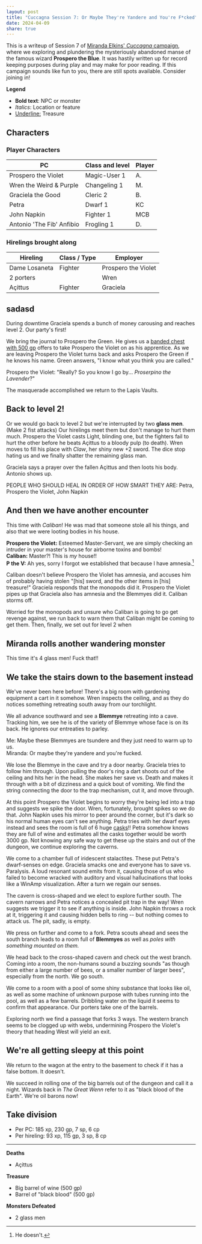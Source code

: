 ```yaml
---
layout: post
title: "Cuccagna Session 7: Or Maybe They're Yandere and You're F*cked"
date: 2024-04-09
share: true
---
```

This is a writeup of Session 7 of [Miranda Elkins' *Cuccagna* campaign](https://startplaying.games/adventure/clsl2qs3l00hj0bkzhmaha98u), where we exploring and plundering the mysteriously abandoned manse of the famous wizard **Prospero the Blue**. It was hastily written up for record keeping purposes during play and may make for poor reading. If this campaign sounds like fun to you, there are still spots available. Consider joining in!

**Legend**
- **Bold text**: NPC or monster
- *Italics*: Location or feature
- <u>Underline:</u> Treasure

## Characters
### Player Characters 

| PC                        | Class and level | Player |
| ------------------------- | --------------- | ------ |
| Prospero the Violet       | Magic-User 1    | A.     |
| Wren the Weird & Purple   | Changeling 1    | M.     |
| Graciela the Good         | Cleric 2        | B.     |
| Petra                     | Dwarf 1         | KC     |
| John Napkin               | Fighter 1       | MCB    |
| Antonio 'The Fib' Anfibio | Frogling 1      | D.     |

### Hirelings brought along

| Hireling      | Class / Type | Employer            |
| ------------- | ------------ | ------------------- |
| Dame Losaneta | Fighter      | Prospero the Violet |
| 2 porters     |              | Wren                |
| Açittus       | Fighter      | Graciela            |

## sadasd
During downtime Graciela spends a bunch of money carousing and reaches level 2. Our party's first!

We bring the journal to Prospero the Green. He gives us a <u>banded chest with 500 gp</u> offers to take Prospero the Violet on as his apprentice. As we are leaving Prospero the Violet turns back and asks Prospero the Green if he knows his name. Green answers, "I know what you think you are called."

Prospero the Violet: "Really? So you know I go by... *Proserpino the Lavender*?"

The masquerade accomplished we return to the Lapis Vaults.

## Back to level 2!
Or we would go back to level 2 but we're interrupted by two **glass men**. (Make 2 fist attacks) Our hirelings meet them but don't manage to hurt them much. Prospero the Violet casts Light, blinding one, but the fighters fail to hurt the other before he beats Açittus to a bloody pulp (to death). Wren moves to fill his place with *Claw*, her shiny new +2 sword. The dice stop hating us and we finally shatter the remaining glass man.

Graciela says a prayer over the fallen Açittus and then loots his body. Antonio shows up.

PEOPLE WHO SHOULD HEAL IN ORDER OF HOW SMART THEY ARE: Petra, Prospero the Violet, John Napkin

## And then we have another encounter
This time with *Caliban*! He was mad that someone stole all his things, and also that we were looting bodies in his house. 

**Prospero the Violet:** Esteemed Master-Servant, we are simply checking an intruder in your master's house for airborne toxins and bombs! </br>
**Caliban:** Master?! This is *my* house!! </br>
**P the V:** Ah yes, sorry I forgot we established that because I have amnesia.[^1]

Caliban doesn't believe Prospero the Violet has amnesia, and accuses him of probably having stolen "\[his\] sword, and the other items in \[his\] treasure!" Graciela responds that the monopods did it. Prospero the Violet pipes up that Graciela also has amnesia and the Blemmyes did it. Caliban storms off. 

Worried for the monopods and unsure who Caliban is going to go get revenge against, we run back to warn them that Caliban might be coming to get them. Then, finally, we set out for level 2 when
## Miranda rolls another wandering monster
This time it's 4 glass men! Fuck that!!
## We take the stairs down to the basement instead
We've never been here before! There's a big room with gardening equipment a cart in it somehow. Wren inspects the ceiling, and as they do notices something retreating south away from our torchlight.

We all advance southward and see a **Blemmye** retreating into a cave. Tracking him, we see he is of the variety of Blemmye whose face is on its back. He ignores our entreaties to parley.

Me: Maybe these Blemmyes are tsundere and they just need to warm up to us.</br>
Miranda: Or maybe they're yandere and you're fucked.

We lose the Blemmye in the cave and try a door nearby. Graciela tries to follow him through. Upon pulling the door's ring a dart shoots out of the ceiling and hits her in the head. She makes her save vs. Death and makes it through with a bit of dizziness and a quick bout of vomiting. We find the string connecting the door to the trap mechanism, cut it, and move through. 

At this point Prospero the Violet begins to worry they're being led into a trap and suggests we spike the door. Wren, fortunately, brought spikes so we do that. John Napkin uses his mirror to peer around the corner, but it's dark so his normal human eyes can't see anything. Petra tries with her dwarf eyes instead and sees the room is full of 6 huge <u>casks</u>!! Petra somehow knows they are full of wine and estimates all the casks together would be worth 3000 gp. Not knowing any safe way to get these up the stairs and out of the dungeon, we continue exploring the caverns.

We come to a chamber full of iridescent stalactites. These put Petra's dwarf-senses on edge. Graciela smacks one and everyone has to save vs. Paralysis. A loud resonant sound emits from it, causing those of us who failed to become wracked with auditory and visual hallucinations that looks like a WinAmp visualization. After a turn we regain our senses.

The cavern is cross-shaped and we elect to explore further south. The cavern narrows and Petra notices a concealed pit trap in the way! Wren suggests we trigger it to see if anything is inside. John Napkin throws a rock at it, triggering it and causing hidden bells to ring -- but nothing comes to attack us. The pit, sadly, is empty.

We press on further and come to a fork. Petra scouts ahead and sees the south branch leads to a room full of **Blemmyes** as well as *poles with something mounted on them.*

We head back to the cross-shaped cavern and check out the west branch. Coming into a room, the non-humans sound a buzzing sounds "as though from either a large number of bees, or a smaller number of larger bees", especially from the north. We go south.

We come to a room with a pool of some shiny substance that looks like oil, as well as some machine of unknown purpose with tubes running into the pool, as well as a few barrels. Dribbling water on the liquid it seems to confirm that appearance. Our porters take one of the barrels.

Exploring north we find a passage that forks 3 ways. The western branch seems to be clogged up with webs, undermining Prospero the Violet's theory that heading West will yield an exit.

## We're all getting sleepy at this point
We return to the wagon at the entry to the basement to check if it has a false bottom. It doesn't.

We succeed in rolling one of the big barrels out of the dungeon and call it a night. Wizards back in *The Great Wenn* refer to it as "black blood of the Earth". We're oil barons now!

## Take division
- Per PC: 185 xp, 230 gp, 7 sp, 6 cp
- Per hireling: 93 xp, 115 gp, 3 sp, 8 cp

---
**Deaths**
- Açittus

**Treasure**
- Big barrel of wine (500 gp)
- Barrel of "black blood" (500 gp)

**Monsters Defeated**
- 2 glass men

[^1]: He doesn't.